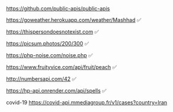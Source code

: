 https://github.com/public-apis/public-apis


https://goweather.herokuapp.com/weather/Mashhad ✅

https://thispersondoesnotexist.com ✅

https://picsum.photos/200/300 ✅

https://php-noise.com/noise.php ✅

https://www.fruityvice.com/api/fruit/peach ✅

http://numbersapi.com/42 ✅

https://hp-api.onrender.com/api/spells ✅

covid-19
https://covid-api.mmediagroup.fr/v1/cases?country=Iran
